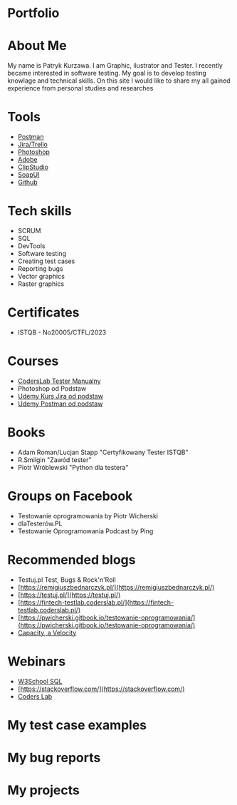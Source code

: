 # Portfolio

# About Me

My name is Patryk Kurzawa. I am Graphic, ilustrator and Tester. I recently became interested in software testing. My goal is to develop testing knowlage and technical skills. On this site I would like to share my all gained experience from personal studies and researches

# Tools

* [Postman](https://www.postman.com/)
* [Jira/Trello](https://www.atlassian.com/pl/software/jira)
* [Photoshop](https://www.adobe.com/pl/products/photoshop/landpb.html?gclid=CjwKCAjwov6hBhBsEiwAvrvN6FKy3oHGiOIlfBzzv_5JRR-4dKGoZIQFmquApibn0iW1Z9QsS80rJhoCGLwQAvD_BwE&skwcid=AL!3085!3!601161688940!e!!g!!photoshop&mv=search&sdid=LZ32SYVR&ef_id=CjwKCAjwov6hBhBsEiwAvrvN6FKy3oHGiOIlfBzzv_5JRR-4dKGoZIQFmquApibn0iW1Z9QsS80rJhoCGLwQAvD_BwE:G:s&s_kwcid=AL!3085!3!601161688940!e!!g!!photoshop!1471239101!57370854392)
* [Adobe](https://www.adobe.com/pl/products/photoshop/landpb.html?gclid=CjwKCAjwov6hBhBsEiwAvrvN6FKy3oHGiOIlfBzzv_5JRR-4dKGoZIQFmquApibn0iW1Z9QsS80rJhoCGLwQAvD_BwE&skwcid=AL!3085!3!601161688940!e!!g!!photoshop&mv=search&sdid=LZ32SYVR&ef_id=CjwKCAjwov6hBhBsEiwAvrvN6FKy3oHGiOIlfBzzv_5JRR-4dKGoZIQFmquApibn0iW1Z9QsS80rJhoCGLwQAvD_BwE:G:s&s_kwcid=AL!3085!3!601161688940!e!!g!!photoshop!1471239101!57370854392)
* [ClipStudio](https://www.clipstudio.net/en/)
* [SoapUI](https://www.soapui.org/)
* [Github]()
  
# Tech skills

* SCRUM
* SQL
* DevTools
* Software testing
* Creating test cases
* Reporting bugs
* Vector graphics
* Raster graphics

# Certificates

* ISTQB - No20005/CTFL/2023

# Courses
* [CodersLab Tester Manualny](https://coderslab.pl/pl/tester-manualny)
* Photoshop od Podstaw
* [Udemy Kurs Jira od podstaw]( https://www.udemy.com/)
* [Udemy Postman od podstaw](https://www.udemy.com/)

# Books
* Adam Roman/Lucjan Stapp "Certyfikowany Tester ISTQB"
* R.Smilgin  "Zawód tester"
* Piotr Wróblewski "Python dla testera"

# Groups on Facebook

* Testowanie oprogramowania by Piotr Wicherski
* dlaTesterów.PL
* Testowanie Oprogramowania Podcast by Ping

# Recommended blogs 

* Testuj.pl  Test, Bugs & Rock'n'Roll
* [https://remigiuszbednarczyk.pl/](https://remigiuszbednarczyk.pl/)
* [https://testuj.pl/](https://testuj.pl/)
* [https://fintech-testlab.coderslab.pl/](https://fintech-testlab.coderslab.pl/)
* [https://pwicherski.gitbook.io/testowanie-oprogramowania/](https://pwicherski.gitbook.io/testowanie-oprogramowania/)
* [Capacity, a Velocity ](https://bialko.eu/agile/capacity/)

# Webinars

* [W3School SQL](https://www.w3schools.com/sql/?fbclid=IwAR2QBUlFbcqIu-sm8dvr3_WJxoRyhfvemqKK8QXTvSYevlLlpZFlbiPkwsc)
* [https://stackoverflow.com/](https://stackoverflow.com/)
* [Coders Lab](https://coderslab.pl/pl)

# My test case examples
# My bug reports
# My projects
